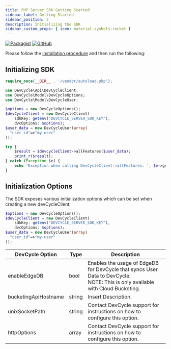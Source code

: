```yaml
---
title: PHP Server SDK Getting Started
sidebar_label: Getting Started
sidebar_position: 2
description: Initializing the SDK
sidebar_custom_props: { icon: material-symbols:rocket }
---
```


[![Packagist](https://badgen.net/packagist/v/devcycle/php-server-sdk/latest)](https://packagist.org/packages/devcycle/php-server-sdk)
[![GitHub](https://img.shields.io/github/stars/devcyclehq/php-server-sdk.svg?style=social&label=Star&maxAge=2592000)](https://github.com/DevCycleHQ/php-server-sdk)

Please follow the [installation procedure](/sdk/server-side-sdks/php/php-install) and then run the following:

## Initializing SDK
[//]: # (wizard-initialize-start)

```php
require_once(__DIR__ . '/vendor/autoload.php');

use DevCycle\Api\DevCycleClient;
use DevCycle\Model\DevCycleOptions;
use DevCycle\Model\DevCycleUser;

$options = new DevCycleOptions();
$devCycleClient = new DevCycleClient(
    sdkKey: getenv("DEVCYCLE_SERVER_SDK_KEY"),
    dvcOptions: $options);
$user_data = new DevCycleUser(array(
  "user_id"=>"my-user"
));

try {
    $result = $devcycleClient->allFeatures($user_data);
    print_r($result);
} catch (Exception $e) {
    echo 'Exception when calling DevCycleClient->allFeatures: ', $e->getMessage(), PHP_EOL;
}
```
[//]: # (wizard-initialize-end)

## Initialization Options

The SDK exposes various initialization options which can be set when creating a new devCycleClient:

```php
$options = new DevCycleOptions();
$devCycleClient = new DevCycleClient(
    sdkKey: getenv("DEVCYCLE_SERVER_SDK_KEY"),
    dvcOptions: $options);
$user_data = new DevCycleUser(array(
  "user_id"=>"my-user"
));
```

| DevCycle Option              | Type           | Description                                                                                                                                                                  |
|------------------------------|----------------|------------------------------------------------------------------------------------------------------------------------------------------------------------------------------|
| enableEdgeDB                 | bool        | Enables the usage of EdgeDB for DevCycle that syncs User Data to DevCycle. <br />NOTE: This is only available with Cloud Bucketing.                                          |
| bucketingApiHostname    | string        | Insert Description.                           |
| unixSocketPath    | string        | Contact DevCycle support for instructions on how to configure this option.                           |
| httpOptions    | array        | Contact DevCycle support for instructions on how to configure this option.                           |
